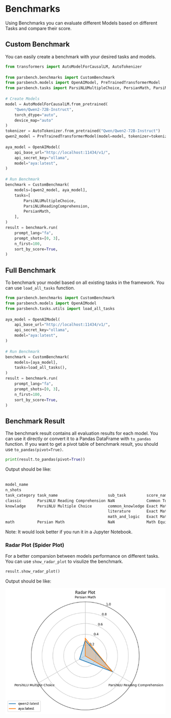 # Benchmarks

Using Benchmarks you can evaluate different Models based on different Tasks and compare their score.

## Custom Benchmark

You can easily create a benchmark with your desired tasks and models.

```python
from transformers import AutoModelForCausalLM, AutoTokenizer

from parsbench.benchmarks import CustomBenchmark
from parsbench.models import OpenAIModel, PreTrainedTransformerModel
from parsbench.tasks import ParsiNLUMultipleChoice, PersianMath, ParsiNLUReadingComprehension

# Create Models
model = AutoModelForCausalLM.from_pretrained(
    "Qwen/Qwen2-72B-Instruct",
    torch_dtype="auto",
    device_map="auto"
)
tokenizer = AutoTokenizer.from_pretrained("Qwen/Qwen2-72B-Instruct")
qwen2_model = PreTrainedTransformerModel(model=model, tokenizer=tokenizer)

aya_model = OpenAIModel(
    api_base_url="http://localhost:11434/v1/",
    api_secret_key="ollama",
    model="aya:latest",
)

# Run Benchmark
benchmark = CustomBenchmark(
    models=[qwen2_model, aya_model],
    tasks=[
        ParsiNLUMultipleChoice,
        ParsiNLUReadingComprehension,
        PersianMath,
    ],
)
result = benchmark.run(
    prompt_lang="fa",
    prompt_shots=[0, 3],
    n_first=100,
    sort_by_score=True,
)
```

## Full Benchmark

To benchmark your model based on all existing tasks in the framework. You can use `load_all_tasks` function.

```python
from parsbench.benchmarks import CustomBenchmark
from parsbench.models import OpenAIModel
from parsbench.tasks.utils import load_all_tasks

aya_model = OpenAIModel(
    api_base_url="http://localhost:11434/v1/",
    api_secret_key="ollama",
    model="aya:latest",
)

# Run Benchmark
benchmark = CustomBenchmark(
    models=[aya_model],
    tasks=load_all_tasks(),
)
result = benchmark.run(
    prompt_lang="fa",
    prompt_shots=[0, 3],
    n_first=100,
    sort_by_score=True,
)
```

## Benchmark Result

The benchmark result contains all evaluation results for each model. You can use it directly or convert it to
a Pandas DataFrame with `to_pandas` function. If you want to get a pivot table of benchmark result, you should use `to_pandas(pivot=True)`.

```python
print(result.to_pandas(pivot=True))
```

Output should be like:

```txt
                                                                                     score          
model_name                                                                     qwen2:latest          
n_shots                                                                                   0         3
task_category task_name                      sub_task         score_name                             
classic       ParsiNLU Reading Comprehension NaN              Common Tokens         0.46231  0.588274
knowladge     PersiNLU Multiple Choice       common_knowledge Exact Match           0.30000  0.000000
                                             literature       Exact Match           0.20000  0.428571
                                             math_and_logic   Exact Match           0.60000  0.285714
math          Persian Math                   NaN              Math Equivalence      0.00000  0.142857
```

Note: It would look better if you run it in a Jupyter Notebook.

### Radar Plot (Spider Plot)

For a better comparsion between models performance on different tasks. You can use `show_radar_plot` to visulize the benchmark.

```python
result.show_radar_plot()
```

Output should be like:

![Benchmark Bar Plot](../imgs/radarplot.png)
